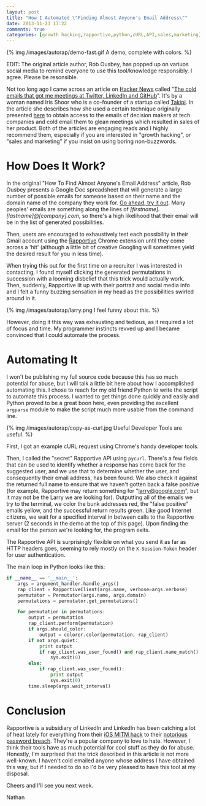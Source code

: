 ```yaml
---
layout: post
title: "How I Automated \"Finding Almost Anyone's Email Address\""
date: 2013-11-23 17:22
comments: true
categories: [growth hacking,rapportive,python,cURL,API,sales,marketing]
---
```


{% img /images/autorap/demo-fast.gif A demo, complete with colors. %}

EDIT:  The original article author, Rob Ousbey, has popped up on variuos social media to remind everyone to use this tool/knowledge responsibly.  I agree.  Please be resonsible.

Not too long ago I came across an article on [Hacker News](https://news.ycombinator.com) called "[The cold emails that got me meetings at Twitter, LinkedIn and GitHub](http://www.startupmoon.com/how-i-got-meetings-at-twitter-linkedin-and-github-using-cold-emails/)".  It's by a woman named Iris Shoor who is a co-founder of a startup called [Takipi](http://www.takipi.com/).  In the article she describes how she used a certain technique originally presented [here](http://www.distilled.net/blog/miscellaneous/find-almost-anybodys-email-address/) to obtain access to the emails of decision makers at tech companies and cold email them to glean meetings which resulted in sales of her product.  Both of the articles are engaging reads and I highly recommend them, especially if you are interested in "growth hacking", or "sales and marketing" if you insist on using boring non-buzzwords.

# How Does It Work?

In the original "How To Find Almost Anyone's Email Address" article, Rob Ousbey presents a Google Doc spreadsheet that will generate a large number of possible emails for someone based on their name and the domain name of the company they work for.  [Go ahead, try it out](http://bit.ly/name2email).  Many peoples' emails are something along the lines of *[firstname].[lastname]@[company].com*, so there's a high likelihood that their email will be in the list of generated possibilities.  

Then, users are encouraged to exhaustively test each possibility in their Gmail account using the [Rapportive](https://rapportive.com/) Chrome extension until they come across a 'hit' (although a little bit of creative Googling will sometimes yield the desired result for you in less time).

When trying this out for the first time on a recruiter I was interested in contacting, I found myself clicking the generated permutations in succession with a looming disbelief that this trick would actually work.  Then, suddenly, Rapportive lit up with their portrait and social media info and I felt a funny buzzing sensation in my head as the possibilities swirled around in it.  

{% img /images/autorap/larry.png I feel funny about this. %}

However, doing it this way was exhausting and tedious, as it required a lot of focus and time.  My programmer instincts revved up and I became convinced that I could automate the process.

# Automating It

I won't be publishing my full source code because this has so much potential for abuse, but I will talk a little bit here about how I accomplished automating this.  I chose to reach for my old friend Python to write the script to automate this process.  I wanted to get things done quickly and easily and Python proved to be a great boon here, even providing the excellent `argparse` module to make the script much more usable from the command line.

{% img /images/autorap/copy-as-curl.jpg Useful Developer Tools are useful. %}

First, I got an example cURL request using Chrome's handy developer tools.

Then, I called the "secret" Rapportive API using `pycurl`.  There's a few fields that can be used to identify whether a response has come back for the suggested user, and we use that to determine whether the user, and consequently their email address, has been found.  We also check it against the returned full name to ensure that we haven't gotten back a false positive (for example, Rapportive may return something for "larry@google.com", but it may not be the Larry we are looking for).  Outputting all of the emails we try to the terminal, we color the bunk addresses red, the "false positive" emails yellow, and the successful return results green.  Like good Internet citizens, we wait for a specified interval in between calls to the Rapportive server (2 seconds in the demo at the top of this page).  Upon finding the email for the person we're looking for, the program exits.

The Rapportive API is surprisingly flexible on what you send it as far as HTTP headers goes, seeming to rely mostly on the `X-Session-Token` header for user authentication.  


The main loop in Python looks like this:

```python
if __name__ == '__main__':
	args = argument_handler.handle_args()	
	rap_client = RapportiveClient(args.name, verbose=args.verbose)
	permutator = Permutator(args.name, args.domain)	
	permutations = permutator.get_permutations()

	for permutation in permutations:
		output = permutation 
		rap_client.perform(permutation)
		if args.should_color:
			output = colorer.color(permutation, rap_client)
		if not args.quiet: 
			print output 
			if rap_client.was_user_found() and rap_client.name_match():
				sys.exit(0)
		else:
			if rap_client.was_user_found():
				print output
				sys.exit(0)	
		time.sleep(args.wait_interval)
``` 

# Conclusion

Rapportive is a subsidiary of LinkedIn and LinkedIn has been catching a lot of heat lately for everything from their [iOS MITM hack](http://engineering.linkedin.com/mobile/linkedin-intro-doing-impossible-ios) to their [notorious password breach](http://blog.linkedin.com/2012/06/06/linkedin-member-passwords-compromised/).  They're a popular company to love to hate.  However, I think their tools have as much potential for cool stuff as they do for abuse.  Honestly, I'm surprised that the trick described in this article is not more well-known.  I haven't cold emailed anyone whose address I have obtained this way, but if I needed to do so I'd be very pleased to have this tool at my disposal.

Cheers and I'll see you next week.

Nathan

